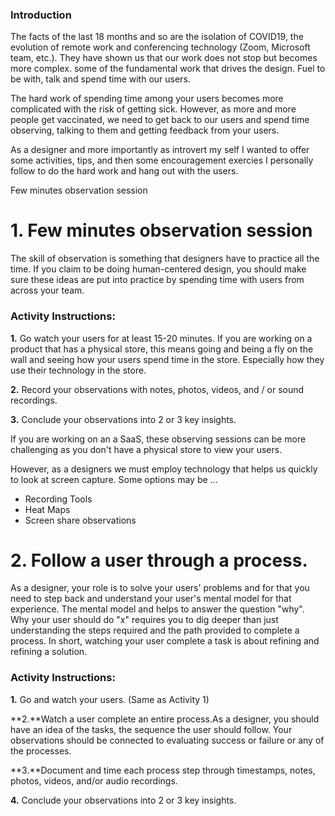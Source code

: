### Introduction

The facts of the last 18  months and so are the isolation of COVID19, the evolution of remote work and conferencing technology (Zoom, Microsoft team, etc.). They have shown us that our work does not stop but becomes more complex. some of the fundamental work that drives the design. Fuel to be with, talk and spend time with our users. 

The hard work of spending time among your users becomes more complicated with the risk of getting sick. However, as  more and more people get vaccinated, we need to get back to our users and spend time observing,  talking to them and  getting feedback from your users.

As a designer and more importantly as introvert my self I wanted to offer some activities, tips, and then some encouragement exercies I personally follow to do the hard work and hang out with the users.

 Few minutes observation session

# 1. Few minutes observation session

The skill of observation is something that designers have to practice all the time. If you claim to be doing human-centered design, you should make sure these ideas are put into practice by spending time with users from across your  team.

### Activity Instructions:

**1.**  Go  watch your users for at least 15-20 minutes. If you are working on a product that has a physical store, this means going and being a fly on the wall and seeing how your users spend time in the store. Especially how they use their technology in the store.

**2.** Record your observations with notes, photos, videos, and / or sound recordings.

**3.** Conclude your observations into 2 or 3 key insights.

If you are working on an a SaaS, these observing sessions can be more challenging  as you don't have a physical store to view your users.

However, as a designers we must employ technology that helps us quickly to look at screen capture. Some options may be ...

- Recording Tools
- Heat Maps
- Screen share observations

# 2. Follow a user through a process.

As a designer, your role is to solve your users' problems and for  that you need to step back and understand your user's mental model for that experience. The mental model and helps to answer the question "why". Why  your user should do "x" requires you to dig deeper than just understanding the steps required and the path  provided to complete a process. In short, watching your user complete a task is about refining and refining a solution.

### Activity Instructions:

**1.** Go and watch your users. (Same as Activity 1)

**2.**Watch a user complete an entire process.As a designer, you should have an idea of the tasks, the sequence the user should follow. Your observations should be connected to evaluating success or failure or any of the processes.

**3.**Document and time each process step  through timestamps, notes, photos, videos, and/or audio recordings.

**4.** Conclude your observations into 2 or 3 key insights.
